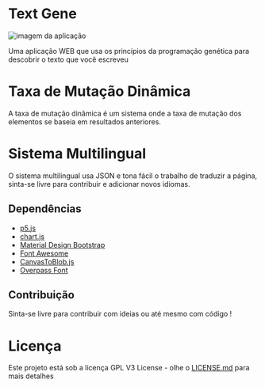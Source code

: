 # Text Gene

![imagem da aplicação](https://i.imgur.com/ngUBTSu.png)

Uma aplicação WEB que usa os princípios da programação genética para descobrir o texto que você escreveu

# Taxa de Mutação Dinâmica
A taxa de mutação dinâmica é um sistema onde a taxa de mutação dos elementos se baseia em resultados anteriores.

# Sistema Multilingual
O sistema multilingual usa JSON e tona fácil o trabalho de traduzir a página, sinta-se livre para contribuir e adicionar novos idiomas.

## Dependências

* [p5.js](https://p5js.org)
* [chart.js](https://www.chartjs.org)
* [Material Design Bootstrap](https://mdbootstrap.com)
* [Font Awesome](https://fontawesome.com)
* [CanvasToBlob.js](http://purl.eligrey.com/github/FileSaver.js/)
* [Overpass Font](https://overpassfont.org)

## Contribuição
Sinta-se livre para contribuir com ideias ou até mesmo com código !

# Licença

Este projeto está sob a licença GPL V3 License - olhe o [LICENSE.md](LICENSE.md) para mais detalhes




